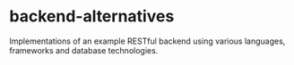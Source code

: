 # backend-alternatives
Implementations of an example RESTful backend using various languages, frameworks and database technologies.
